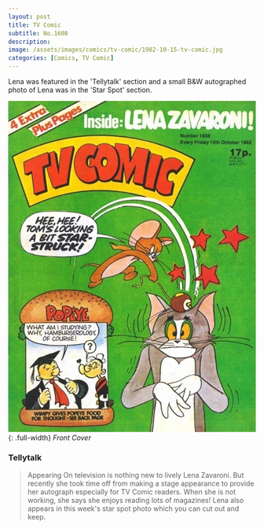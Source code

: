 ```yaml
---
layout: post
title: TV Comic
subtitle: No.1608
description:
image: /assets/images/comics/tv-comic/1982-10-15-tv-comic.jpg
categories: [Comics, TV Comic]
---
```


Lena was featured in the 'Tellytalk' section and a small B&W autographed photo of Lena was in the 'Star Spot' section.

![Front Cover Of TV Comic Dated 15 October 1982](/assets/images/comics/1982-10-15-tv-comic.jpg){: .full-width}
<cite>Front Cover</cite>

### Tellytalk
> Appearing On television is nothing new to lively Lena Zavaroni. But recently she took time off from making a stage appearance to provide her autograph especially for TV Comic readers. When she is not working, she says she enjoys reading lots of magazines! Lena also appears in this week's star spot photo which you can cut out and keep.

